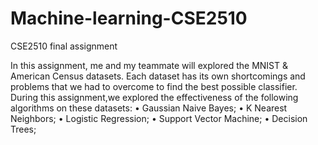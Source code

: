 # Machine-learning-CSE2510
CSE2510 final assignment

In this assignment, me and my teammate will explored the MNIST & American Census datasets. Each dataset has
its own shortcomings and problems that we had to overcome to find the best possible classifier. During this assignment,we explored the effectiveness of the following algorithms on these datasets:
• Gaussian Naive Bayes;
• K Nearest Neighbors;
• Logistic Regression;
• Support Vector Machine;
• Decision Trees;
